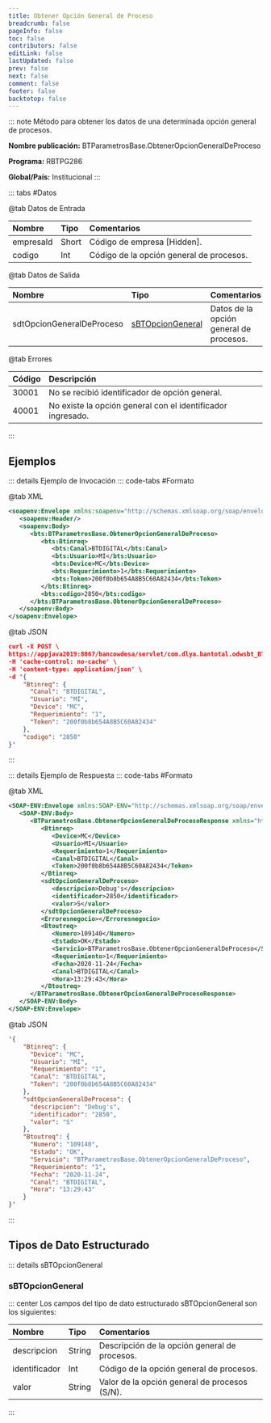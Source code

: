 ```yaml
---
title: Obtener Opción General de Proceso
breadcrumb: false
pageInfo: false
toc: false
contributors: false
editLink: false
lastUpdated: false
prev: false
next: false
comment: false
footer: false
backtotop: false
---
```


<!-- ABRE DATOS DEL MÉTODO -->
::: note Método para obtener los datos de una determinada opción general de procesos.

**Nombre publicación:** BTParametrosBase.ObtenerOpcionGeneralDeProceso

**Programa:** RBTPG286

**Global/País:** Institucional
:::
<!-- CIERRA DATOS DEL MÉTODO -->

<!-- ABRE TABLA DE DATOS -->
::: tabs #Datos 

@tab Datos de Entrada

Nombre | Tipo | Comentarios
:--------- | :--------- | :---------
empresaId | Short | Código de empresa [Hidden].
codigo | Int | Código de la opción general de procesos.

@tab Datos de Salida

Nombre | Tipo | Comentarios
:--------- | :----------- | :-----------
sdtOpcionGeneralDeProceso | [sBTOpcionGeneral](#sbtopciongeneral) | Datos de la opción general de procesos.

@tab Errores

Código | Descripción
:--------- | :-----------
30001 | No se recibió identificador de opción general.
40001 | No existe la opción general con el identificador ingresado.
::: 
<!-- CIERRA TABLA DE DATOS -->

## **Ejemplos**

<!-- ABRE EJEMPLO DE INVOCACIÓN -->
::: details Ejemplo de Invocación 
::: code-tabs #Formato

@tab XML
```xml
<soapenv:Envelope xmlns:soapenv="http://schemas.xmlsoap.org/soap/envelope/" xmlns:bts="http://uy.com.dlya.bantotal/BTSOA/">
   <soapenv:Header/>
   <soapenv:Body>
      <bts:BTParametrosBase.ObtenerOpcionGeneralDeProceso>
         <bts:Btinreq>
            <bts:Canal>BTDIGITAL</bts:Canal>
            <bts:Usuario>MI</bts:Usuario>
            <bts:Device>MC</bts:Device>
            <bts:Requerimiento>1</bts:Requerimiento>
            <bts:Token>200f0b8b654A8B5C60A82434</bts:Token>
         </bts:Btinreq>
         <bts:codigo>2850</bts:codigo>
      </bts:BTParametrosBase.ObtenerOpcionGeneralDeProceso>
   </soapenv:Body>
</soapenv:Envelope>
```

@tab JSON
```json
curl -X POST \
https://appjava2019:8067/bancowdesa/servlet/com.dlya.bantotal.odwsbt_BTParametrosBase_v1?ObtenerCorrelativoGuia \
-H 'cache-control: no-cache' \
-H 'content-type: application/json' \
-d '{
    "Btinreq": {
      "Canal": "BTDIGITAL",
      "Usuario": "MI",
      "Device": "MC",
      "Requerimiento": "1",
      "Token": "200f0b8b654A8B5C60A82434"
    },
    "codigo": "2850"
}'
```
:::
<!-- CIERRA EJEMPLO DE INVOCACIÓN -->

<!-- ABRE EJEMPLO DE RESPUESTA -->
::: details Ejemplo de Respuesta 
::: code-tabs #Formato

@tab XML
```xml
<SOAP-ENV:Envelope xmlns:SOAP-ENV="http://schemas.xmlsoap.org/soap/envelope/" xmlns:xsd="http://www.w3.org/2001/XMLSchema" xmlns:SOAP-ENC="http://schemas.xmlsoap.org/soap/encoding/" xmlns:xsi="http://www.w3.org/2001/XMLSchema-instance">
   <SOAP-ENV:Body>
      <BTParametrosBase.ObtenerOpcionGeneralDeProcesoResponse xmlns="http://uy.com.dlya.bantotal/BTSOA/">
         <Btinreq>
            <Device>MC</Device>
            <Usuario>MI</Usuario>
            <Requerimiento>1</Requerimiento>
            <Canal>BTDIGITAL</Canal>
            <Token>200f0b8b654A8B5C60A82434</Token>
         </Btinreq>
         <sdtOpcionGeneralDeProceso>
            <descripcion>Debug's</descripcion>
            <identificador>2850</identificador>
            <valor>S</valor>
         </sdtOpcionGeneralDeProceso>
         <Erroresnegocio></Erroresnegocio>
         <Btoutreq>
            <Numero>109140</Numero>
            <Estado>OK</Estado>
            <Servicio>BTParametrosBase.ObtenerOpcionGeneralDeProceso</Servicio>
            <Requerimiento>1</Requerimiento>
            <Fecha>2020-11-24</Fecha>
            <Canal>BTDIGITAL</Canal>
            <Hora>13:29:43</Hora>
         </Btoutreq>
      </BTParametrosBase.ObtenerOpcionGeneralDeProcesoResponse>
   </SOAP-ENV:Body>
</SOAP-ENV:Envelope>
```

@tab JSON
```json
'{
    "Btinreq": {
      "Device": "MC",
      "Usuario": "MI",
      "Requerimiento": "1",
      "Canal": "BTDIGITAL",
      "Token": "200f0b8b654A8B5C60A82434"
    },
    "sdtOpcionGeneralDeProceso": {
      "descripcion": "Debug's",
      "identificador": "2850",
      "valor": "S"
    },
    "Btoutreq": {
      "Numero": "109140",
      "Estado": "OK",
      "Servicio": "BTParametrosBase.ObtenerOpcionGeneralDeProceso",
      "Requerimiento": "1",
      "Fecha": "2020-11-24",
      "Canal": "BTDIGITAL",
      "Hora": "13:29:43"
    }
}'
```
:::
<!-- CIERRA EJEMPLO DE RESPUESTA -->

## **Tipos de Dato Estructurado**

<!-- ABRE SDT -->
::: details sBTOpcionGeneral  

### sBTOpcionGeneral

::: center 
Los campos del tipo de dato estructurado sBTOpcionGeneral son los siguientes: 

Nombre | Tipo | Comentarios 
:--------- | :----------- | :----------- 
descripcion | String | Descripción de la opción general de procesos. 
identificador | Int | Código de la opción general de procesos. 
valor | String | Valor de la opción general de procesos (S/N).
:::
<!-- CIERRA SDT -->